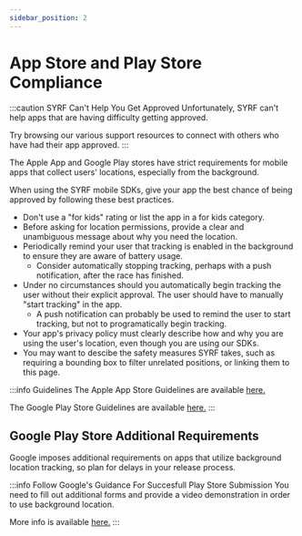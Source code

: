 ```yaml
---
sidebar_position: 2
---
```


# App Store and Play Store Compliance

<script async defer data-website-id="d9c6bc6c-4456-4d65-ac9a-cd8a579d76e4" src="https://analytics.syrf.io/umami.js"></script>

:::caution SYRF Can't Help You Get Approved
Unfortunately, SYRF can't help apps that are having difficulty getting approved.

Try browsing our various support resources to connect with others who have had their app approved.
:::

The Apple App and Google Play stores have strict requirements for mobile apps that collect users' locations, especially from the background.

When using the SYRF mobile SDKs, give your app the best chance of being approved by following these best practices.

* Don't use a "for kids" rating or list the app in a for kids category.
* Before asking for location permissions, provide a clear and unambiguous message about why you need the location.
* Periodically remind your user that tracking is enabled in the background to ensure they are aware of battery usage.
    * Consider automatically stopping tracking, perhaps with a push notification, after the race has finished.
* Under no circumstances should you automatically begin tracking the user without their explicit approval. The user should have to manually "start tracking" in the app.
    * A push notification can probably be used to remind the user to start tracking, but not to programatically begin tracking.
* Your app's privacy policy must clearly describe how and why you are using the user's location, even though you are using our SDKs. 
* You may want to descibe the safety measures SYRF takes, such as requiring a bounding box to filter unrelated positions, or linking them to this page.

:::info Guidelines
The Apple App Store Guidelines are available [here.](https://developer.apple.com/app-store/review/guidelines/)

The Google Play Store Guidelines are available [here.](https://play.google.com/about/developer-content-policy/)
:::

## Google Play Store Additional Requirements

Google imposes additional requirements on apps that utilize background location tracking, so plan for delays in your release process.

:::info Follow Google's Guidance For Succesfull Play Store Submission
You need to fill out additional forms and provide a video demonstration in order to use background location.

More info is available [here.](https://support.google.com/googleplay/android-developer/answer/9799150?hl=en#zippy=%2Cstep-review-best-practices-for-accessing-location%2Cstep-consider-alternatives-to-accessing-location-in-the-background%2Cstep-make-access-to-location-in-the-background-clear-to-users%2Cstep-provide-a-video-demonstration)
:::
